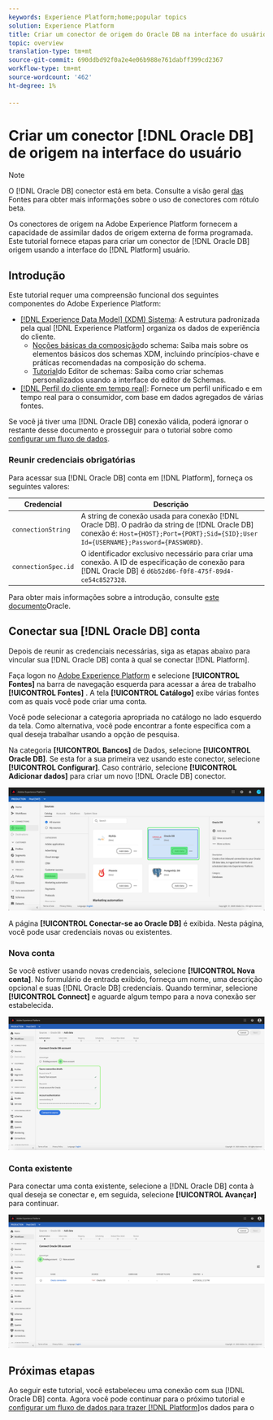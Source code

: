```yaml
---
keywords: Experience Platform;home;popular topics
solution: Experience Platform
title: Criar um conector de origem do Oracle DB na interface do usuário
topic: overview
translation-type: tm+mt
source-git-commit: 690ddbd92f0a2e4e06b988e761dabff399cd2367
workflow-type: tm+mt
source-wordcount: '462'
ht-degree: 1%

---
```



# Criar um conector [!DNL Oracle DB] de origem na interface do usuário

>[!NOTE]
>
> O [!DNL Oracle DB] conector está em beta. Consulte a visão geral [das](../../../../home.md#terms-and-conditions) Fontes para obter mais informações sobre o uso de conectores com rótulo beta.

Os conectores de origem na Adobe Experience Platform fornecem a capacidade de assimilar dados de origem externa de forma programada. Este tutorial fornece etapas para criar um conector de [!DNL Oracle DB] origem usando a interface do [!DNL Platform] usuário.

## Introdução

Este tutorial requer uma compreensão funcional dos seguintes componentes do Adobe Experience Platform:

* [[!DNL Experience Data Model] (XDM) Sistema](../../../../../xdm/home.md): A estrutura padronizada pela qual [!DNL Experience Platform] organiza os dados de experiência do cliente.
   * [Noções básicas da composição](../../../../../xdm/schema/composition.md)do schema: Saiba mais sobre os elementos básicos dos schemas XDM, incluindo princípios-chave e práticas recomendadas na composição do schema.
   * [Tutorial](../../../../../xdm/tutorials/create-schema-ui.md)do Editor de schemas: Saiba como criar schemas personalizados usando a interface do editor de Schemas.
* [[!DNL Perfil do cliente em tempo real]](../../../../../profile/home.md): Fornece um perfil unificado e em tempo real para o consumidor, com base em dados agregados de várias fontes.

Se você já tiver uma [!DNL Oracle DB] conexão válida, poderá ignorar o restante desse documento e prosseguir para o tutorial sobre como [configurar um fluxo de dados](../../dataflow/databases.md).

### Reunir credenciais obrigatórias

Para acessar sua [!DNL Oracle DB] conta em [!DNL Platform], forneça os seguintes valores:

| Credencial | Descrição |
| ---------- | ----------- |
| `connectionString` | A string de conexão usada para conexão [!DNL Oracle DB]. O padrão da string de [!DNL Oracle DB] conexão é: `Host={HOST};Port={PORT};Sid={SID};User Id={USERNAME};Password={PASSWORD}`. |
| `connectionSpec.id` | O identificador exclusivo necessário para criar uma conexão. A ID de especificação de conexão para [!DNL Oracle DB] é `d6b52d86-f0f8-475f-89d4-ce54c8527328`. |

Para obter mais informações sobre a introdução, consulte [este documento](https://docs.oracle.com/database/121/ODPNT/featConnecting.htm#ODPNT199)Oracle.

## Conectar sua [!DNL Oracle DB] conta

Depois de reunir as credenciais necessárias, siga as etapas abaixo para vincular sua [!DNL Oracle DB] conta à qual se conectar [!DNL Platform].

Faça logon no [Adobe Experience Platform](https://platform.adobe.com) e selecione **[!UICONTROL Fontes]** na barra de navegação esquerda para acessar a área de trabalho **[!UICONTROL Fontes]** . A tela **[!UICONTROL Catálogo]** exibe várias fontes com as quais você pode criar uma conta.

Você pode selecionar a categoria apropriada no catálogo no lado esquerdo da tela. Como alternativa, você pode encontrar a fonte específica com a qual deseja trabalhar usando a opção de pesquisa.

Na categoria **[!UICONTROL Bancos]** de Dados, selecione **[!UICONTROL Oracle DB]**. Se esta for a sua primeira vez usando este conector, selecione **[!UICONTROL Configurar]**. Caso contrário, selecione **[!UICONTROL Adicionar dados]** para criar um novo [!DNL Oracle DB] conector.

![catálogo](../../../../images/tutorials/create/oracle/catalog.png)

A página **[!UICONTROL Conectar-se ao Oracle DB]** é exibida. Nesta página, você pode usar credenciais novas ou existentes.

### Nova conta

Se você estiver usando novas credenciais, selecione **[!UICONTROL Nova conta]**. No formulário de entrada exibido, forneça um nome, uma descrição opcional e suas [!DNL Oracle DB] credenciais. Quando terminar, selecione **[!UICONTROL Connect]** e aguarde algum tempo para a nova conexão ser estabelecida.

![connect](../../../../images/tutorials/create/oracle/new.png)

### Conta existente

Para conectar uma conta existente, selecione a [!DNL Oracle DB] conta à qual deseja se conectar e, em seguida, selecione **[!UICONTROL Avançar]** para continuar.

![existente](../../../../images/tutorials/create/oracle/existing.png)

## Próximas etapas

Ao seguir este tutorial, você estabeleceu uma conexão com sua [!DNL Oracle DB] conta. Agora você pode continuar para o próximo tutorial e [configurar um fluxo de dados para trazer [!DNL Platform]](../../dataflow/databases.md)os dados para o